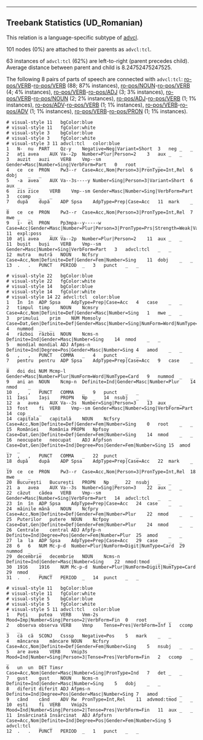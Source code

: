 

--------------------------------------------------------------------------------

## Treebank Statistics (UD_Romanian)

This relation is a language-specific subtype of [advcl]().

101 nodes (0%) are attached to their parents as `advcl:tcl`.

63 instances of `advcl:tcl` (62%) are left-to-right (parent precedes child).
Average distance between parent and child is 8.24752475247525.

The following 8 pairs of parts of speech are connected with `advcl:tcl`: [ro-pos/VERB]()-[ro-pos/VERB]() (88; 87% instances), [ro-pos/NOUN]()-[ro-pos/VERB]() (4; 4% instances), [ro-pos/VERB]()-[ro-pos/ADJ]() (3; 3% instances), [ro-pos/VERB]()-[ro-pos/NOUN]() (2; 2% instances), [ro-pos/ADJ]()-[ro-pos/VERB]() (1; 1% instances), [ro-pos/ADV]()-[ro-pos/VERB]() (1; 1% instances), [ro-pos/VERB]()-[ro-pos/ADV]() (1; 1% instances), [ro-pos/VERB]()-[ro-pos/PRON]() (1; 1% instances).


~~~ conllu
# visual-style 11	bgColor:blue
# visual-style 11	fgColor:white
# visual-style 3	bgColor:blue
# visual-style 3	fgColor:white
# visual-style 3 11 advcl:tcl	color:blue
1	N-	nu	PART	Qz-y	Negative=Neg|Variant=Short	3	neg	_	_
2	ați	avea	AUX	Va--2p	Number=Plur|Person=2	3	aux	_	_
3	auzit	auzi	VERB	Vmp--sm	Gender=Masc|Number=Sing|VerbForm=Part	0	root	_	_
4	ce	ce	PRON	Pw3--r	Case=Acc,Nom|Person=3|PronType=Int,Rel	6	dobj	_	_
5	-a	avea	AUX	Va--3s----y	Number=Sing|Person=3|Variant=Short	6	aux	_	_
6	zis	zice	VERB	Vmp--sm	Gender=Masc|Number=Sing|VerbForm=Part	3	ccomp	_	_
7	după	după	ADP	Spsa	AdpType=Prep|Case=Acc	11	mark	_	_
8	ce	ce	PRON	Pw3--r	Case=Acc,Nom|Person=3|PronType=Int,Rel	7	mwe	_	_
9	i-	el	PRON	Pp3mpa--y-----w	Case=Acc|Gender=Masc|Number=Plur|Person=3|PronType=Prs|Strength=Weak|Variant=Short	11	expl:poss	_	_
10	ați	avea	AUX	Va--2p	Number=Plur|Person=2	11	aux	_	_
11	bușit	buși	VERB	Vmp--sm	Gender=Masc|Number=Sing|VerbForm=Part	3	advcl:tcl	_	_
12	mutra	mutră	NOUN	Ncfsry	Case=Acc,Nom|Definite=Def|Gender=Fem|Number=Sing	11	dobj	_	_
13	.	.	PUNCT	PERIOD	_	3	punct	_	_

~~~


~~~ conllu
# visual-style 22	bgColor:blue
# visual-style 22	fgColor:white
# visual-style 14	bgColor:blue
# visual-style 14	fgColor:white
# visual-style 14 22 advcl:tcl	color:blue
1	În	în	ADP	Spsa	AdpType=Prep|Case=Acc	4	case	_	_
2	timpul	timp	NOUN	Ncmsry	Case=Acc,Nom|Definite=Def|Gender=Masc|Number=Sing	1	mwe	_	_
3	primului	prim	NUM	Momsoly	Case=Dat,Gen|Definite=Def|Gender=Masc|Number=Sing|NumForm=Word|NumType=Ord	4	nummod	_	_
4	război	război	NOUN	Ncms-n	Definite=Ind|Gender=Masc|Number=Sing	14	nmod	_	_
5	mondial	mondial	ADJ	Afpms-n	Definite=Ind|Degree=Pos|Gender=Masc|Number=Sing	4	amod	_	_
6	,	,	PUNCT	COMMA	_	4	punct	_	_
7	pentru	pentru	ADP	Spsa	AdpType=Prep|Case=Acc	9	case	_	_
8	doi	doi	NUM	Mcmp-l	Gender=Masc|Number=Plur|NumForm=Word|NumType=Card	9	nummod	_	_
9	ani	an	NOUN	Ncmp-n	Definite=Ind|Gender=Masc|Number=Plur	14	nmod	_	_
10	,	,	PUNCT	COMMA	_	9	punct	_	_
11	Iași	Iași	PROPN	Np	_	14	nsubj	_	_
12	a	avea	AUX	Va--3s	Number=Sing|Person=3	13	aux	_	_
13	fost	fi	VERB	Vmp--sm	Gender=Masc|Number=Sing|VerbForm=Part	14	cop	_	_
14	capitala	capitală	NOUN	Ncfsry	Case=Acc,Nom|Definite=Def|Gender=Fem|Number=Sing	0	root	_	_
15	României	România	PROPN	Npfsoy	Case=Dat,Gen|Definite=Def|Gender=Fem|Number=Sing	14	nmod	_	_
16	neocupate	neocupat	ADJ	Afpfson	Case=Dat,Gen|Definite=Ind|Degree=Pos|Gender=Fem|Number=Sing	15	amod	_	_
17	,	,	PUNCT	COMMA	_	22	punct	_	_
18	după	după	ADP	Spsa	AdpType=Prep|Case=Acc	22	mark	_	_
19	ce	ce	PRON	Pw3--r	Case=Acc,Nom|Person=3|PronType=Int,Rel	18	mwe	_	_
20	București	București	PROPN	Np	_	22	nsubj	_	_
21	a	avea	AUX	Va--3s	Number=Sing|Person=3	22	aux	_	_
22	căzut	cădea	VERB	Vmp--sm	Gender=Masc|Number=Sing|VerbForm=Part	14	advcl:tcl	_	_
23	în	în	ADP	Spsa	AdpType=Prep|Case=Acc	24	case	_	_
24	mâinile	mână	NOUN	Ncfpry	Case=Acc,Nom|Definite=Def|Gender=Fem|Number=Plur	22	nmod	_	_
25	Puterilor	putere	NOUN	Ncfpoy	Case=Dat,Gen|Definite=Def|Gender=Fem|Number=Plur	24	nmod	_	_
26	Centrale	central	ADJ	Afpfp-n	Definite=Ind|Degree=Pos|Gender=Fem|Number=Plur	25	amod	_	_
27	la	la	ADP	Spsa	AdpType=Prep|Case=Acc	29	case	_	_
28	6	6	NUM	Mc-p-d	Number=Plur|NumForm=Digit|NumType=Card	29	nummod	_	_
29	decembrie	decembrie	NOUN	Ncms-n	Definite=Ind|Gender=Masc|Number=Sing	22	nmod:tmod	_	_
30	1916	1916	NUM	Mc-p-d	Number=Plur|NumForm=Digit|NumType=Card	29	nmod	_	_
31	.	.	PUNCT	PERIOD	_	14	punct	_	_

~~~


~~~ conllu
# visual-style 11	bgColor:blue
# visual-style 11	fgColor:white
# visual-style 5	bgColor:blue
# visual-style 5	fgColor:white
# visual-style 5 11 advcl:tcl	color:blue
1	Poți	putea	VERB	Vmm-2s	Mood=Imp|Number=Sing|Person=2|VerbForm=Fin	0	root	_	_
2	observa	observa	VERB	Vmnp	Tense=Pres|VerbForm=Inf	1	ccomp	_	_
3	că	că	SCONJ	Csssp	Negative=Pos	5	mark	_	_
4	mâncarea	mâncare	NOUN	Ncfsry	Case=Acc,Nom|Definite=Def|Gender=Fem|Number=Sing	5	nsubj	_	_
5	are	avea	VERB	Vmip3s	Mood=Ind|Number=Sing|Person=3|Tense=Pres|VerbForm=Fin	2	ccomp	_	_
6	un	un	DET	Timsr	Case=Acc,Nom|Gender=Masc|Number=Sing|PronType=Ind	7	det	_	_
7	gust	gust	NOUN	Ncms-n	Definite=Ind|Gender=Masc|Number=Sing	5	dobj	_	_
8	diferit	diferit	ADJ	Afpms-n	Definite=Ind|Degree=Pos|Gender=Masc|Number=Sing	7	amod	_	_
9	când	când	ADV	Rw	PronType=Int,Rel	11	advmod:tmod	_	_
10	ești	fi	VERB	Vmip2s	Mood=Ind|Number=Sing|Person=2|Tense=Pres|VerbForm=Fin	11	aux	_	_
11	însărcinată	însărcinat	ADJ	Afpfsrn	Case=Acc,Nom|Definite=Ind|Degree=Pos|Gender=Fem|Number=Sing	5	advcl:tcl	_	_
12	.	.	PUNCT	PERIOD	_	1	punct	_	_

~~~


